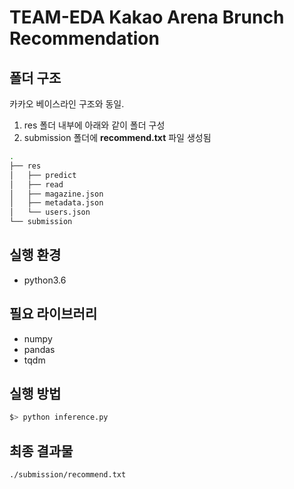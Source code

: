 # TEAM-EDA Kakao Arena Brunch Recommendation

## **폴더 구조**
카카오 베이스라인 구조와 동일.
1. res 폴더 내부에 아래와 같이 폴더 구성
2. submission 폴더에 **recommend.txt** 파일 생성됨

```bash
.
├── res
│   ├── predict
│   ├── read
│   ├── magazine.json
│   ├── metadata.json
│   └── users.json
└── submission
```
## **실행 환경**
- python3.6

## **필요 라이브러리**
- numpy
- pandas
- tqdm

## **실행 방법**
```bash
$> python inference.py
```

## **최종 결과물**
```bash
./submission/recommend.txt
```
